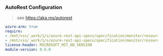 ### AutoRest Configuration

> see https://aka.ms/autorest

``` yaml
azure-arm: true
require:
- /mnt/vss/_work/1/s/azure-rest-api-specs/specification/monitor/resource-manager/readme.md
- /mnt/vss/_work/1/s/azure-rest-api-specs/specification/monitor/resource-manager/readme.go.md
license-header: MICROSOFT_MIT_NO_VERSION
module-version: 0.6.0
```
